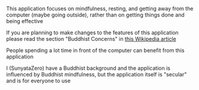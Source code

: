 
This application focuses on mindfulness, resting, and getting away from the computer (maybe going outside), rather than on getting things done and being effective

If you are planning to make changes to the features of this application please read the section "Buddhist Concerns" in [this Wikipedia article](https://en.wikipedia.org/wiki/Mindfulness_and_technology)

People spending a lot time in front of the computer can benefit from this application

I (SunyataZero) have a Buddhist background and the application is influenced by Buddhist mindfulness, but the application itself is "secular" and is for everyone to use
